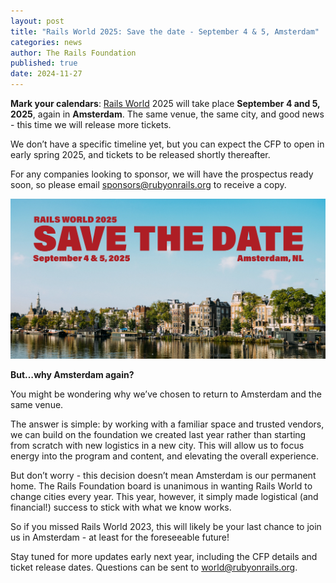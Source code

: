 ```yaml
---
layout: post
title: "Rails World 2025: Save the date - September 4 & 5, Amsterdam"
categories: news
author: The Rails Foundation
published: true
date: 2024-11-27
---
```


**Mark your calendars**: [Rails World](/world) 2025 will take place **September 4 and 5, 2025**, again in **Amsterdam**. The same venue, the same city, and good news - this time we will release more tickets.

We don’t have a specific timeline yet, but you can expect the CFP to open in early spring 2025, and tickets to be released shortly thereafter.

For any companies looking to sponsor, we will have the prospectus ready soon, so please email <a href="mailto:sponsors@rubyonrails.org">sponsors@rubyonrails.org</a> to receive a copy.

<img src="/assets/images/RW25-save-the-date.png">

**But…why Amsterdam again?**

You might be wondering why we’ve chosen to return to Amsterdam and the same venue. 

The answer is simple: by working with a familiar space and trusted vendors, we can build on the foundation we created last year rather than starting from scratch with new logistics in a new city. This will allow us to focus energy into the program and content, and elevating the overall experience.

But don’t worry - this decision doesn’t mean Amsterdam is our permanent home. The Rails Foundation board is unanimous in wanting Rails World to change cities every year. This year, however, it simply made logistical (and financial!) success to stick with what we know works.

So if you missed Rails World 2023, this will likely be your last chance to join us in Amsterdam - at least for the foreseeable future! 

Stay tuned for more updates early next year, including the CFP details and ticket release dates. Questions can be sent to <a href="mailto:world@rubyonrails.org">world@rubyonrails.org</a>.
